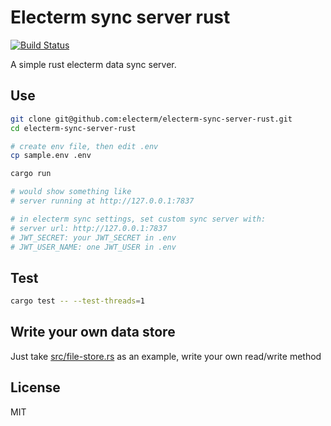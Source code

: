 # Electerm sync server rust

[![Build Status](https://github.com/electerm/electerm-sync-server-rust/actions/workflows/linux.yml/badge.svg)](https://github.com/electerm/electerm-sync-server-rust/actions)

A simple rust electerm data sync server.

## Use


```bash
git clone git@github.com:electerm/electerm-sync-server-rust.git
cd electerm-sync-server-rust

# create env file, then edit .env
cp sample.env .env

cargo run

# would show something like
# server running at http://127.0.0.1:7837

# in electerm sync settings, set custom sync server with:
# server url: http://127.0.0.1:7837
# JWT_SECRET: your JWT_SECRET in .env
# JWT_USER_NAME: one JWT_USER in .env
```

## Test

```sh
cargo test -- --test-threads=1
```

## Write your own data store

Just take [src/file-store.rs](src/file-store.rs) as an example, write your own read/write method

## License

MIT
